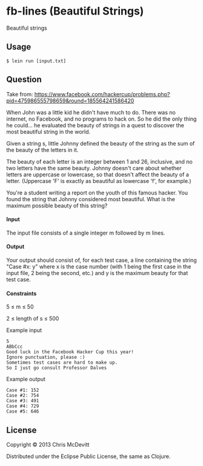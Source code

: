 # fb-lines (Beautiful Strings)

Beautiful strings

## Usage

    $ lein run [input.txt]

## Question 


Take from: https://www.facebook.com/hackercup/problems.php?pid=475986555798659&round=185564241586420

When John was a little kid he didn't have much to do. There was no internet, no Facebook, and no programs to hack on. So he did the only thing he could... he evaluated the beauty of strings in a quest to discover the most beautiful string in the world.

Given a string s, little Johnny defined the beauty of the string as the sum of the beauty of the letters in it.

The beauty of each letter is an integer between 1 and 26, inclusive, and no two letters have the same beauty. Johnny doesn't care about whether letters are uppercase or lowercase, so that doesn't affect the beauty of a letter. (Uppercase 'F' is exactly as beautiful as lowercase 'f', for example.)

You're a student writing a report on the youth of this famous hacker. You found the string that Johnny considered most beautiful. What is the maximum possible beauty of this string?

#### Input

The input file consists of a single integer m followed by m lines.

#### Output

Your output should consist of, for each test case, a line containing the string "Case #x: y" where x is the case number (with 1 being the first case in the input file, 2 being the second, etc.) and y is the maximum beauty for that test case.

#### Constraints

5 ≤ m ≤ 50

2 ≤ length of s ≤ 500

Example input

```
5
ABbCcc
Good luck in the Facebook Hacker Cup this year!
Ignore punctuation, please :)
Sometimes test cases are hard to make up.
So I just go consult Professor Dalves
```

Example output

```
Case #1: 152
Case #2: 754
Case #3: 491
Case #4: 729
Case #5: 646
```

## License

Copyright © 2013 Chris McDevitt

Distributed under the Eclipse Public License, the same as Clojure.
